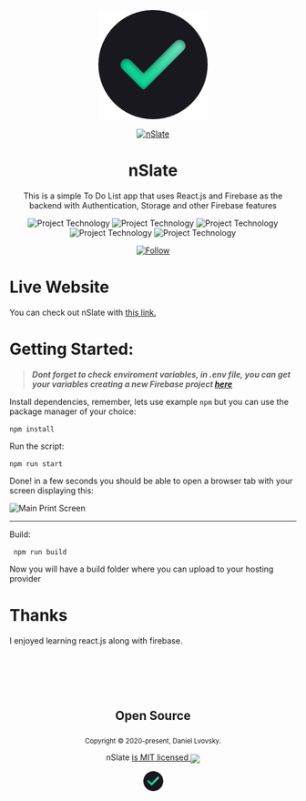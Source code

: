 <p align="center">
    <img src="./src/assets/logo192.png" alt="To Do List Logo" />
<p>
<p align="center">
    <a href="https://newslate.netlify.app/login" target="_blank">
      <img src="https://img.shields.io/website?label=nslate.com&style=for-the-badge&url=https://newslate.netlify.app/login&logo=netlify&color=4ECCA3" alt="nSlate" />
    </a>
</p>
<h1 align="center">
    nSlate
</h1>
<p align="center">This is a simple To Do List app that uses React.js and Firebase as the backend with Authentication, Storage and other Firebase features</p>

<p align="center">
  <img src="https://img.shields.io/badge/backend-firebase-FFCA28?&logo=firebase" alt="Project Technology" />
  <img src="https://img.shields.io/badge/language-javascript-F7DF1E?&logo=javascript" alt="Project Technology" />
  <img src="https://img.shields.io/badge/framework-react_js-61DAFB?&logo=react" alt="Project Technology" />
  <img src="https://img.shields.io/badge/language-scss-CC6699?&logo=sass" alt="Project Technology" />
  <img src="https://img.shields.io/badge/language-html5-E34F26?&logo=html5" alt="Project Technology" />
</p>

<p align="center">
    <a href="https://www.linkedin.com/in/daniel-lvovsky/" target="_blank">
      <img src="https://img.shields.io/twitter/url?label=Connect%20%40DanielLvovsky&logo=linkedin&url=https://www.linkedin.com/in/daniel-lvovsky/" alt="Follow" />
    </a>
</p>

# Live Website
You can check out nSlate with [this link.](https://newslate.netlify.app/login)

# Getting Started:
>  _**Dont forget to check enviroment variables, in .env file, you can get your variables creating a new Firebase project [here](https://console.firebase.google.com/)**_

    
Install dependencies, remember, lets use example `npm` but you can use the package manager of your choice:

    npm install
    
Run the script:

    npm run start
    
Done! in a few seconds you should be able to open a browser tab with your screen displaying this:   


![Main Print Screen](https://daniellvovsky.com/static/c972e63ad53a4053abfabd8fff51569e/91fa7/nSlate-01.webp)

---

Build:

     npm run build
   
Now you will have a build folder where you can upload to your hosting provider


    
    
# Thanks
I enjoyed learning react.js along with firebase.

<br>
<br>
<br>
<br>

<h2 align="center">
  Open Source
</h2>
<p align="center">
  <sub>Copyright © 2020-present, Daniel Lvovsky.</sub>
</p>
<p align="center">nSlate <a href="https://github.com/DanielLvovsky/nSlate/blob/master/LICENSE.md">is MIT licensed <img align="center" src="https://img.icons8.com/color/20/000000/open-source--v1.png"/> </a></p>
<p align="center">
  <img src="./src/assets/logo192.png" width="35" />
</p>
